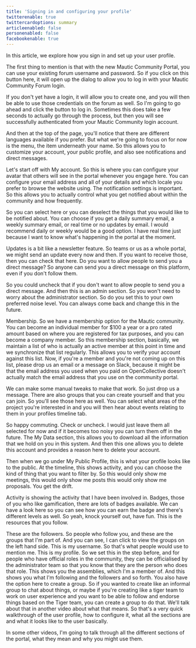 ```yaml
---
title: 'Signing in and configuring your profile'
twitterenable: true
twittercardoptions: summary
articleenabled: false
personenabled: false
facebookenable: true
---
```


In this article, we explore how you sign in and set up your user profile. 

The first thing to mention is that with the new Mautic Community Portal, you can use your existing forum username and password. So if you click on this button here, it will open up the dialog to allow you to log in with your Mautic Community Forum login.



If you don't yet have a login, it will allow you to create one, and you will then be able to use those credentials on the forum as well. So I'm going to go ahead and click the button to log in. Sometimes this does take a few seconds to actually go through the process, but then you will see successfully authenticated from your Mautic Community login account.

And then at the top of the page, you'll notice that there are different languages available if you prefer. But what we're going to focus on for now is the menu, the item underneath your name. So this allows you to customize your account, your public profile, and also see notifications and direct messages.

Let's start off with My account. So this is where you can configure your avatar that others will see in the portal whenever you engage here. You can configure your email address and all of your details and which locale you prefer to browse the website using. The notification settings is important. So this allows you to actually control what you get notified about within the community and how frequently.

So you can select here or you can deselect the things that you would like to be notified about. You can choose if you get a daily summary email, a weekly summary email, or real time or no updates by email. I would recommend daily or weekly would be a good option. I have real time just because I want to know what's happening in the portal at the moment.

Updates is a bit like a newsletter feature. So teams or us as a whole portal, we might send an update every now and then. If you want to receive those, then you can check that here. Do you want to allow people to send you a direct message? So anyone can send you a direct message on this platform, even if you don't follow them.

So you could uncheck that if you don't want to  allow people to send you a direct message. And then this is an admin section. So you won't need to worry about the administrator section. So do you set this to your own preferred noise level. You can always come back and change this in the future.

Membership. So we have a membership option for the Mautic community. You can become an individual member for $100 a year or a pro rated amount based on where you are registered for tax purposes, and you can become a company member. So this membership section, basically, we maintain a list of who is actually an active member at this point in time and we synchronize that list regularly. This allows you to verify your account against this list. Now, if you're a member and you're not coming up on this list, please drop us an email or a message on Slack, because it might be that the email address you used when you paid on OpenCollective doesn't actually match the email address that you use on the community portal.

We can make some manual tweaks to make that work. So just drop us a message. There are also groups that you can create yourself and that you can join. So you'll see those here as well. You can select what areas of the  project you're interested in and you will then hear about events relating to them in your profiles timeline tab.

So happy commuting. Check or uncheck. I would just leave them all selected for now and if it becomes too noisy you can turn them off in the future. The My Data section, this allows you to download all the information that we hold on you in this system. And then this one allows you to delete this account and provides a reason here to delete your account.

Then when we go under My Public Profile, this is what your profile looks like to the public. At the timeline, this shows activity, and you can choose the kind of thing that you want to filter by. So this would only show me meetings, this would only show me posts this would only show me proposals. You get the drift.

Activity is showing the activity that I have been involved in. Badges, those of you who like gamification, there are lots of badges available. We can have a look here so you can see how you can earn the badge and there's different levels as well. So yeah, knock yourself out, have fun. This is the resources that you follow.

These are the followers. So people who follow you, and these are the groups that I'm part of. And you can see, I can click to view the groups on the left hand side. This is my username. So that's what people would use to mention me. This is my profile. So we set this in the step before, and for people who have official roles in the community, they can be officialised by the administrator team so that you know that they are the person who does that role. This shows you  the assemblies, which I'm a member of. And this shows you what I'm following and the followers and so forth. You also have the option here to create a group. So if you wanted to create like an informal group to chat about things, or maybe if you're creating like a tiger team to work on user experience and you want to be able to follow and endorse things based on the Tiger team, you can create a group to do that. We'll talk about that in another video about what that means. So that's a very quick walkthrough of the user profile, how to configure it, what all the sections are and what it looks like to the user basically.

In some other videos, I'm going to talk through all the different sections of the portal, what they mean and why you might use them.